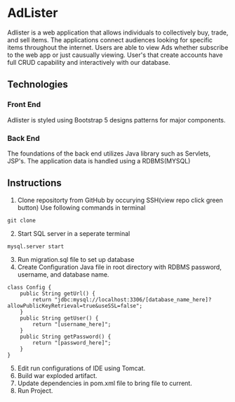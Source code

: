 # AdLister #



Adlister is a web application that allows individuals to collectively buy, trade, and sell items. The applications 
connect audiences looking for specific items throughout the internet. Users are able to view Ads whether subscribe to the web app or just causually viewing.
User's that create accounts have full CRUD capability and interactively with our database.

## Technologies

### Front End
Adlister is styled using Bootstrap 5 designs patterns for major components.

### Back End
The foundations of the back end utilizes Java library such as Servlets, JSP's. The application 
data is handled using a RDBMS(MYSQL)

## Instructions

1. Clone repositorty from GitHub by occurying SSH(view repo click green button) Use following commands in terminal 
```
git clone 
```
2. Start SQL server in a seperate terminal
```
mysql.server start
```
3. Run migration.sql file to set up database
4. Create Configuration Java file in root directory with RDBMS password, username, and database name.
```
class Config {
    public String getUrl() {
        return "jdbc:mysql://localhost:3306/[database_name_here]?allowPublicKeyRetrieval=true&useSSL=false";
    }
    public String getUser() {
        return "[username_here]";
    }
    public String getPassword() {
        return "[password_here]";
    }
}
```
5. Edit run configurations of IDE using Tomcat.
6. Build war exploded artifact.
7. Update dependencies in pom.xml file to bring file to current.
8. Run Project.
